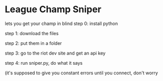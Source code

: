 # League Champ Sniper
lets you get your champ in blind
step 0: install python

step 1: download the files

step 2: put them in a folder

step 3: go to the riot dev site and get an api key

step 4: run sniper.py, do what it says

(it's supposed to give you constant errors until you connect, don't worry
